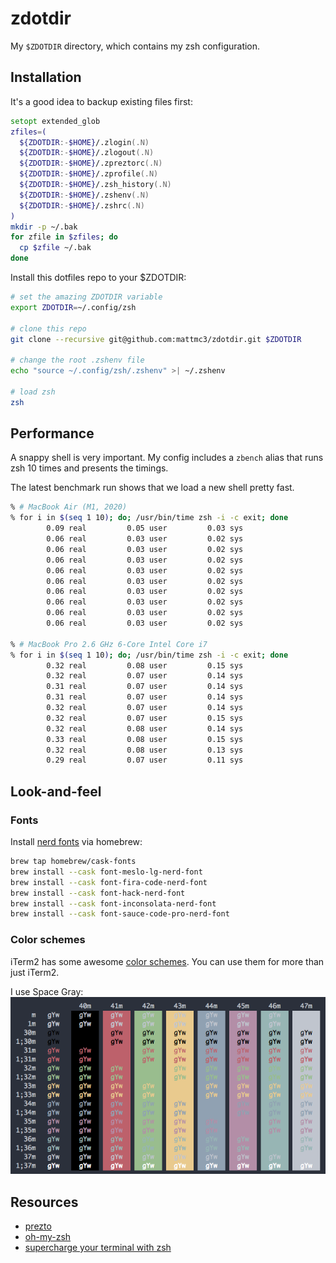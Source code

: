 # zdotdir

My `$ZDOTDIR` directory, which contains my zsh configuration.

## Installation

It's a good idea to backup existing files first:

```zsh
setopt extended_glob
zfiles=(
  ${ZDOTDIR:-$HOME}/.zlogin(.N)
  ${ZDOTDIR:-$HOME}/.zlogout(.N)
  ${ZDOTDIR:-$HOME}/.zpreztorc(.N)
  ${ZDOTDIR:-$HOME}/.zprofile(.N)
  ${ZDOTDIR:-$HOME}/.zsh_history(.N)
  ${ZDOTDIR:-$HOME}/.zshenv(.N)
  ${ZDOTDIR:-$HOME}/.zshrc(.N)
)
mkdir -p ~/.bak
for zfile in $zfiles; do
  cp $zfile ~/.bak
done
```

Install this dotfiles repo to your $ZDOTDIR:

```zsh
# set the amazing ZDOTDIR variable
export ZDOTDIR=~/.config/zsh

# clone this repo
git clone --recursive git@github.com:mattmc3/zdotdir.git $ZDOTDIR

# change the root .zshenv file
echo "source ~/.config/zsh/.zshenv" >| ~/.zshenv

# load zsh
zsh
```

## Performance

A snappy shell is very important. My config includes a `zbench` alias
that runs zsh 10 times and presents the timings.

The latest benchmark run shows that we load a new shell pretty fast.

```zsh
% # MacBook Air (M1, 2020)
% for i in $(seq 1 10); do; /usr/bin/time zsh -i -c exit; done
        0.09 real         0.05 user         0.03 sys
        0.06 real         0.03 user         0.02 sys
        0.06 real         0.03 user         0.02 sys
        0.06 real         0.03 user         0.02 sys
        0.06 real         0.03 user         0.02 sys
        0.06 real         0.03 user         0.02 sys
        0.06 real         0.03 user         0.02 sys
        0.06 real         0.03 user         0.02 sys
        0.06 real         0.03 user         0.02 sys
        0.06 real         0.03 user         0.02 sys

% # MacBook Pro 2.6 GHz 6-Core Intel Core i7
% for i in $(seq 1 10); do; /usr/bin/time zsh -i -c exit; done
        0.32 real         0.08 user         0.15 sys
        0.32 real         0.07 user         0.14 sys
        0.31 real         0.07 user         0.14 sys
        0.31 real         0.07 user         0.14 sys
        0.32 real         0.07 user         0.14 sys
        0.32 real         0.07 user         0.15 sys
        0.32 real         0.08 user         0.14 sys
        0.33 real         0.08 user         0.15 sys
        0.32 real         0.08 user         0.13 sys
        0.29 real         0.07 user         0.11 sys
```

## Look-and-feel

### Fonts

Install [nerd fonts][nerd-fonts] via homebrew:

```zsh
brew tap homebrew/cask-fonts
brew install --cask font-meslo-lg-nerd-font
brew install --cask font-fira-code-nerd-font
brew install --cask font-hack-nerd-font
brew install --cask font-inconsolata-nerd-font
brew install --cask font-sauce-code-pro-nerd-font
```

### Color schemes

iTerm2 has some awesome [color schemes][iterm2-colors]. You can use them for more than just iTerm2.

I use Space Gray:
<img alt="space gray" src="https://github.com/mbadolato/iTerm2-Color-Schemes/blob/master/screenshots/space_gray.png?raw=true"/>

## Resources

- [prezto][prezto]
- [oh-my-zsh][omz]
- [supercharge your terminal with zsh][supercharge-zsh]

[omz]:              https://github.com/ohmyzsh/ohmyzsh
[supercharge-zsh]:  https://blog.callstack.io/supercharge-your-terminal-with-zsh-8b369d689770
[nerd-fonts]:       https://github.com/ryanoasis/nerd-fonts
[prezto]:           https://github.com/sorin-ionescu/prezto
[homebrew]:         https://brew.sh
[iterm2-colors]:    https://github.com/mbadolato/iTerm2-Color-Schemes
